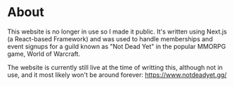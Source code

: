 # About

This website is no longer in use so I made it public. It's written using Next.js (a React-based Framework) and was used to handle memberships and event signups for a guild known as "Not Dead Yet" in the popular MMORPG game, World of Warcraft.

The website is currently still live at the time of writting this, although not in use, and it most likely won't be around forever:
https://www.notdeadyet.gg/
